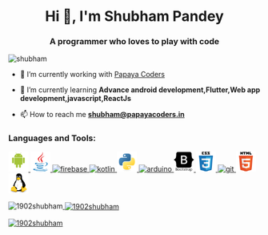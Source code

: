 <h1 align="center">Hi 👋, I'm Shubham Pandey</h1>
<h3 align="center">A programmer who loves to play with code</h3>

<p align="left"> <img src="https://komarev.com/ghpvc/?username=1902shubham&label=Profile%20views&color=0e75b6&style=flat" alt="shubham" /> </p>

- 🔭 I’m currently working with [Papaya Coders](https://papayacoders.in/)

- 🌱 I’m currently learning **Advance android development,Flutter,Web app development,javascript,ReactJs**

- 📫 How to reach me **shubham@papayacoders.in**

<h3 align="left">Languages and Tools:</h3>
<p align="left"> <a href="https://developer.android.com" target="_blank" rel="noreferrer"> <img src="https://raw.githubusercontent.com/devicons/devicon/master/icons/android/android-original-wordmark.svg" alt="android" width="40" height="40"/> </a> 
   </a> <a href="https://www.java.com" target="_blank" rel="noreferrer"> <img src="https://raw.githubusercontent.com/devicons/devicon/master/icons/java/java-original.svg" alt="java" width="40" height="40"/> </a>
   </a> <a href="https://firebase.google.com/" target="_blank" rel="noreferrer"> <img src="https://www.vectorlogo.zone/logos/firebase/firebase-icon.svg" alt="firebase" width="40" height="40"/> </a>
   <a href="https://kotlinlang.org" target="_blank" rel="noreferrer"> <img src="https://www.vectorlogo.zone/logos/kotlinlang/kotlinlang-icon.svg" alt="kotlin" width="40" height="40"/>
   </a> <a href="https://www.python.org" target="_blank" rel="noreferrer"> <img src="https://raw.githubusercontent.com/devicons/devicon/master/icons/python/python-original.svg" alt="python" width="40" height="40"/> </a>
  <a href="https://www.arduino.cc/" target="_blank" rel="noreferrer"> <img src="https://cdn.worldvectorlogo.com/logos/arduino-1.svg" alt="arduino" width="40" height="40"/> </a> <a href="https://getbootstrap.com" target="_blank" rel="noreferrer"> <img src="https://raw.githubusercontent.com/devicons/devicon/master/icons/bootstrap/bootstrap-plain-wordmark.svg" alt="bootstrap" width="40" height="40"/> </a> <a href="https://www.w3schools.com/css/" target="_blank" rel="noreferrer"> <img src="https://raw.githubusercontent.com/devicons/devicon/master/icons/css3/css3-original-wordmark.svg" alt="css3" width="40" height="40"/>  <a href="https://git-scm.com/" target="_blank" rel="noreferrer"> <img src="https://www.vectorlogo.zone/logos/git-scm/git-scm-icon.svg" alt="git" width="40" height="40"/> </a> <a href="https://www.w3.org/html/" target="_blank" rel="noreferrer"> <img src="https://raw.githubusercontent.com/devicons/devicon/master/icons/html5/html5-original-wordmark.svg" alt="html5" width="40" height="40"/>  </a> <a href="https://www.linux.org/" target="_blank" rel="noreferrer"> <img src="https://raw.githubusercontent.com/devicons/devicon/master/icons/linux/linux-original.svg" alt="linux" width="40" height="40"/>  </p>

<p><img align="left" src="https://github-readme-stats.vercel.app/api/top-langs?username=1902shubham&show_icons=true&locale=en&layout=compact" alt="1902shubham" /></p>

<p>&nbsp;<img align="center" src="https://github-readme-stats.vercel.app/api?username=1902shubham&show_icons=true&locale=en" alt="1902shubham" /></p>

<p><img align="center" src="https://github-readme-streak-stats.herokuapp.com/?user=1902shubham&" alt="1902shubham" /></p>
